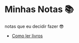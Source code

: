 # Minhas Notas :books:

notas que eu decidir fazer :sunglasses:

* [Como ler livros](livros/como-ler-livros.md)
